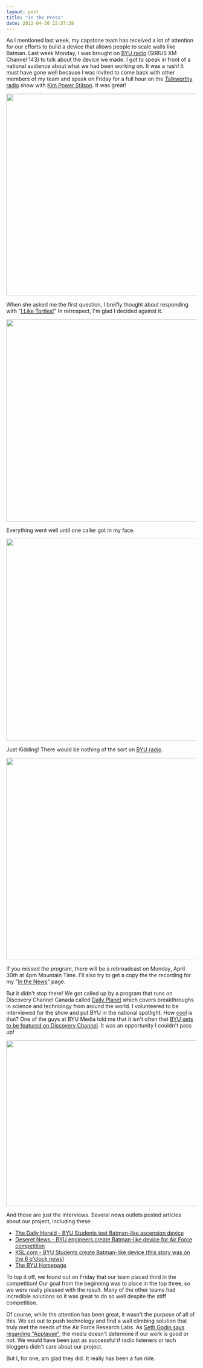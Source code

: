 ```yaml
---
layout: post
title: "In the Press"
date: 2012-04-30 22:57:38
---
```


As I mentioned last week, my capstone team has received a lot of attention for our efforts to build a device that allows people to scale walls like Batman. Last week Monday, I was brought on [BYU radio](http://www.byuradio.org/about) (SIRIUS XM Channel 143) to talk about the device we made. I got to speak in front of a national audience about what we had been working on. It was a rush! It must have gone well because I was invited to come back with other members of my team and speak on Friday for a full hour on the <a href="http://bluebirdsisterhood.wordpress.com/2012/04/27/scale-fortress-walls-like-batman-on-the-talkworthy-radio-show/" target="_blank">Talkworthy radio</a> show with <a href="http://www.facebook.com/kimpowerstilson" target="_blank" title="She has over 2000 Facebook friends, but who's counting?">Kim Power Stilson</a>. It was great!

<img height="534" src="http://bryanbraun.com/wp-content/uploads/bryanradio.jpg" width="800" />

When she asked me the first question, I breifly thought about responding with "[I Like Tortles!][1]" In retrospect, I'm glad I decided against it.

 [1]: http://www.youtube.com/watch?v=CMNry4PE93Y "I Like Tortles!"

<img height="534" src="http://bryanbraun.com/wp-content/uploads/bryanradio2.jpg" width="800" />

Everything went well until one caller got in my face.

<img height="534" src="http://bryanbraun.com/wp-content/uploads/angrybryanradio.jpg" width="800" />

Just Kidding! There would be nothing of the sort on <a href="http://www.byuradio.org/about" target="_blank" title="BYU Radio - Talk About Good">BYU radio</a>.

<img height="534" src="http://bryanbraun.com/wp-content/uploads/teamradio.jpg" width="800" />

If you missed the program, there will be a rebroadcast on Monday, April 30th at 4pm Mountain Time. I'll also try to get a copy the the recording for my "[In the News][2]" page.

 [2]: http://bryanbraun.com/news "I stole this page idea from www.justinhyatt.com/in-the-news"

But it didn't stop there! We got called up by a program that runs on Discovery Channel Canada called [Daily Planet](http://www.discoverychannel.ca/Showpage.aspx?sid=13287) which covers breakthroughs in science and technology from around the world. I volunteered to be interviewed for the show and put BYU in the national spotlight. How <a href="https://twitter.com/#!/dailyplanetshow/status/195296047327752193">cool</a> is that? One of the guys at BYU Media told me that it isn't often that <a href="http://watch.discoverychannel.ca/#clip666404" target="_blank" title="Our footage starts at about 4:45.">BYU gets to be featured on Discovery Channel</a>. It was an opportunity I couldn't pass up!

<a href="http://watch.discoverychannel.ca/#clip666404" target="_blank"><img alt="" src="http://bryanbraun.com/wp-content/uploads/Discovery2.jpg" style="width: 800px; height: 438px;" title="Our footage starts at about 4:45." /></a>

And those are just the interviews. Several news outlets posted articles about our project, including these:

* [The Daily Herald - BYU Students test Batman-like ascension device](http://www.heraldextra.com/news/local/education/college/byu-students-test-batman-like-ascension-device/article_a854d343-f6cf-5e90-91b9-9982021c316d.html)
* [Deseret News - BYU engineers create Batman-like device for Air Force competition](http://www.deseretnews.com/article/765568569/Photo-gallery-BYU-engineers-create-Batman-like-device-for-Air-Force-competition.html)
* [KSL.com - BYU Students create Batman-like device (this story was on the 6 o'clock news)](http://www.ksl.com/?nid=148&sid=20030381)
* [The BYU Homepage](http://news.byu.edu/archive12-apr-batmancapstone.aspx)


To top it off, we found out on Friday that our team placed third in the competition! Our goal from the beginning was to place in the top three, so we were really pleased with the result. Many of the other teams had incredible solutions so it was great to do so well despite the stiff competition.

Of course, while the attention has been great, it wasn't the purpose of all of this. We set out to push technology and find a wall climbing solution that truly met the needs of the Air Force Research Labs. As <a href="http://sethgodin.typepad.com/seths_blog/2012/04/dont-expect-applause.html" target="_blank" title="Dont Expect Applause">Seth Godin says regarding "Applause"</a>, the media doesn't determine if our work is good or not. We would have been just as successful if radio listeners or tech bloggers didn't care about our project.

But I, for one, am glad they did. It really has been a fun ride.
